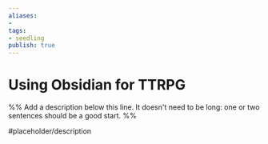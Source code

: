 ```yaml
---
aliases: 
- 
tags:
- seedling
publish: true
---
```


# Using Obsidian for TTRPG

%% Add a description below this line. It doesn't need to be long: one or two sentences should be a good start. %%

#placeholder/description 
